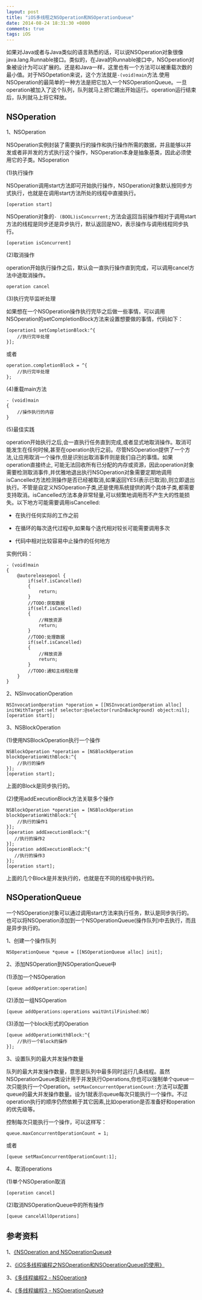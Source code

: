```yaml
---
layout: post
title: "iOS多线程之NSOperation和NSOperationQueue"
date: 2014-08-24 18:31:30 +0800
comments: true
tags: iOS
---
```


如果对Java或者与Java类似的语言熟悉的话，可以说NSOperation对象很像java.lang.Runnable接口。类似的，在Java的Runnable接口中，NSOperation对象被设计为可以扩展的。还是和Java一样，这里也有一个方法可以被重载次数的最小值。对于NSOpetation来说，这个方法就是`-(void)main`方法.使用NSOperation的最简单的一种方法是把它加入一个NSOperationQueue。一旦operation被加入了这个队列，队列就马上把它踢出开始运行。operation运行结束后，队列就马上将它释放。

## NSOperation

1、NSOperation

NSOperation实例封装了需要执行的操作和执行操作所需的数据，并且能够以并发或者非并发的方式执行这个操作，NSOperation本身是抽象基类，因此必须使用它的子类。NSoperation

(1)执行操作

NSOperation调用start方法即可开始执行操作，NSOperation对象默认按同步方式执行，也就是在调用start方法所处的线程中直接执行。

`[operation start]`

NSOperation对象的`- (BOOL)isConcurrent;`方法会返回当前操作相对于调用start方法的线程是同步还是异步执行，默认返回是NO，表示操作与调用线程同步执行。

`[operation isConcurrent]`

(2)取消操作

operation开始执行操作之后，默认会一直执行操作直到完成，可以调用cancel方法中途取消操作。

`operation cancel`

(3)执行完毕监听处理

如果想在一个NSOperation操作执行完毕之后做一些事情，可以调用NSOperation的setCompletionBlock方法来设置想要做的事情，代码如下：

```
[operation1 setCompletionBlock:^{
	//执行完毕处理  
}];
```

或者

```
operation.completionBlock = ^{
	//执行完毕处理
};
```

(4)重载main方法

```
- (void)main
{
	//操作执行的内容
}
```

(5)最佳实践

operation开始执行之后,会一直执行任务直到完成,或者显式地取消操作。取消可能发生在任何时候,甚至在operation执行之前。尽管NSOperation提供了一个方法,让应用取消一个操作,但是识别出取消事件则是我们自己的事情。如果operation直接终止, 可能无法回收所有已分配的内存或资源，因此operation对象需要检测取消事件,并优雅地退出执行NSOperation对象需要定期地调用isCancelled方法检测操作是否已经被取消,如果返回YES(表示已取消),则立即退出执行。不管是自定义NSOperation子类,还是使用系统提供的两个具体子类,都需要支持取消。isCancelled方法本身非常轻量,可以频繁地调用而不产生大的性能损失。以下地方可能需要调用isCancelled:

- 在执行任何实际的工作之前

- 在循环的每次迭代过程中,如果每个迭代相对较长可能需要调用多次

- 代码中相对比较容易中止操作的任何地方

实例代码：

```
- (void)main
{
    @autoreleasepool {
        if(self.isCancelled)
        {
            return;
        }
        //TODO:获取数据
        if(self.isCancelled)
        {
            //释放资源
            return;
        }
        //TODO:处理数据
        if(self.isCancelled)
        {
            //释放资源
            return;
        }
        //TODO:通知主线程处理
    }
}
```

2、NSInvocationOperation

```
NSInvocationOperation *operation = [[NSInvocationOperation alloc] initWithTarget:self selector:@selector(runInBackground) object:nil];
[operation start];
```

3、NSBlockOperation

(1)使用NSBlockOperation执行一个操作

```
NSBlockOperation *operation = [NSBlockOperation blockOperationWithBlock:^{
	//执行的操作
}];
[operation start];
```
上面的Block是同步执行的。

(2)使用addExecutionBlock方法关联多个操作

```
NSBlockOperation *operation = [NSBlockOperation blockOperationWithBlock:^{
	//执行的操作1
}];
[operation addExecutionBlock:^{
   //执行的操作2
}];
[operation addExecutionBlock:^{
   //执行的操作3
}];
[operation start];
```
上面的几个Block是并发执行的，也就是在不同的线程中执行的。

## NSOperationQueue

一个NSOperation对象可以通过调用start方法来执行任务，默认是同步执行的。也可以将NSOperation添加到一个NSOperationQueue(操作队列)中去执行，而且是异步执行的。

1、创建一个操作队列

`NSOperationQueue *queue = [[NSOperationQueue alloc] init];`

2、添加NSOperation到NSOperationQueue中

(1)添加一个NSOperation

`[queue addOperation:operation]`

(2)添加一组NSOperation

`[queue addOperations:operations waitUntilFinished:NO]`

(3)添加一个block形式的Operation

```
[queue addOperationWithBlock:^{
	//执行一个Block的操作        
}];
```

3、设置队列的最大并发操作数量

队列的最大并发操作数量，意思是队列中最多同时运行几条线程。虽然NSOperationQueue类设计用于并发执行Operations,你也可以强制单个queue一次只能执行一个Operation。`setMaxConcurrentOperationCount:`方法可以配置queue的最大并发操作数量。设为1就表示queue每次只能执行一个操作。不过operation执行的顺序仍然依赖于其它因素,比如operation是否准备好和operation的优先级等。

控制每次只能执行一个操作，可以这样写：

`queue.maxConcurrentOperationCount = 1;`

或者

`[queue setMaxConcurrentOperationCount:1];`

4、取消operations

(1)单个NSOperation取消

`[operation cancel]`

(2)取消NSOperationQueue中的所有操作

`[queue cancelAllOperations]`

## 参考资料

1、[《NSOperation and NSOperationQueue》](http://www.cnblogs.com/zhidao-chen/archive/2012/07/06/2579152.html)

2、[《iOS多线程编程之NSOperation和NSOperationQueue的使用》](http://blog.csdn.net/totogo2010/article/details/8013316)

3、[《多线程编程2 - NSOperation》](http://blog.csdn.net/q199109106q/article/details/8565923)

4、[《多线程编程3 - NSOperationQueue》](http://blog.csdn.net/q199109106q/article/details/8566222)
